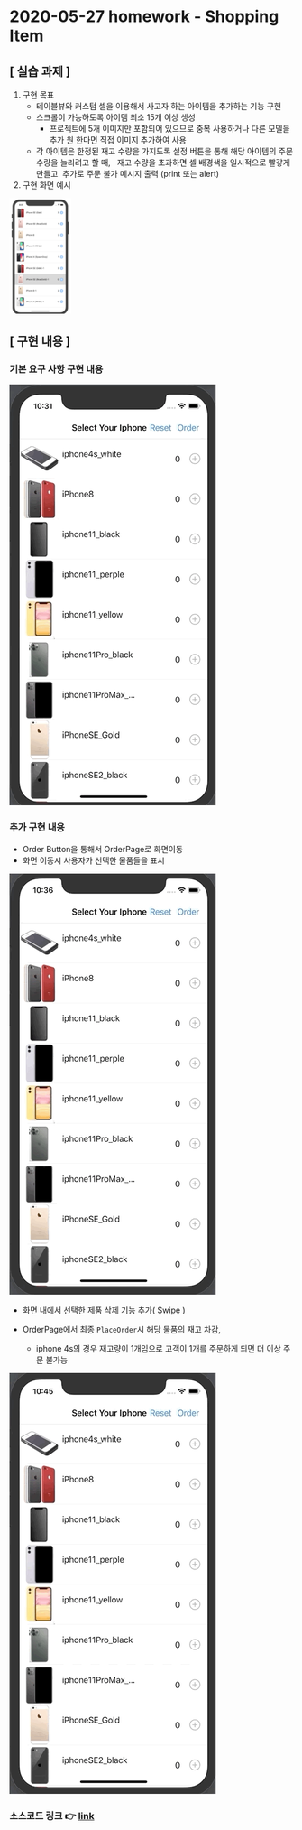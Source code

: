 # 2020-05-27 homework - Shopping Item

## [ 실습 과제 ]

1. 구현 목표
   - 테이블뷰와 커스텀 셀을 이용해서 사고자 하는 아이템을 추가하는 기능 구현
   - 스크롤이 가능하도록 아이템 최소 15개 이상 생성 
     -  프로젝트에 5개 이미지만 포함되어 있으므로 중복 사용하거나 다른 모델을 추가 원 한다면 직접 이미지 추가하여 사용
   -  각 아이템은 한정된 재고 수량을 가지도록 설정  버튼을 통해 해당 아이템의 주문 수량을 늘리려고 할 때,  
      재고 수량을 초과하면 셀 배경색을 일시적으로 빨갛게 만들고  추가로 주문 불가 메시지 출력 (print 또는 alert)
2. 구현 화면 예시

<img src="./image/200527_homework_MainUI.png" alt="200527_homework_MainUI" style="zoom:20%;" />

## [ 구현 내용 ]

### 기본 요구 사항 구현 내용

![200527_MyBuild_UI](./image/200527_MyBuild_UI.gif)



### 추가 구현 내용

- Order Button을 통해서 OrderPage로 화면이동
- 화면 이동시 사용자가 선택한 물품들을 표시

![200527_ProductOrder](./image/200527_ProductOrder.gif)

- 화면 내에서 선택한 제품 삭제 기능 추가( Swipe )

- OrderPage에서 최종 `PlaceOrder`시 해당 물품의 재고 차감,
  - iphone 4s의 경우 재고량이 1개임으로 고객이 1개를 주문하게 되면 더 이상 주문 불가능

![200527_ProductOrder_PlaceOrder](./image/200527_ProductOrder_PlaceOrder.gif)





### 소스코드 링크 :point_right: [link](https://github.com/tootoomaa/FastCampus_IOS_school/tree/master/homework/SourceCode/200527_hoemwork_ShoppingItems)

